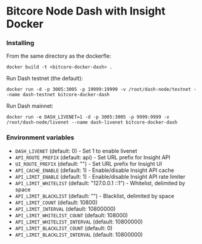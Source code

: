 Bitcore Node Dash with Insight Docker
=========
### Installing

From the same directory as the dockerfle:

`docker build -t <bitcore-docker-dash> .`

Run Dash testnet (the default):

`docker run -d -p 3005:3005 -p 19999:19999 -v /root/dash-node/testnet --name dash-testnet bitcore-docker-dash`

Run Dash mainnet:

`docker run -e DASH_LIVENET=1 -d -p 3005:3005 -p 9999:9999 -v /root/dash-node/livenet --name dash-livenet bitcore-docker-dash`


### Environment variables

- `DASH_LIVENET` (default: 0) - Set 1 to enable livenet
- `API_ROUTE_PREFIX` (default: api) - Set URL prefix for Insight API
- `UI_ROUTE_PREFIX` (default: "") - Set URL prefix for Insight UI
- `API_CACHE_ENABLE` (default: 1) - Enable/disable Insight API cache
- `API_LIMIT_ENABLE` (default: 1) - Enable/disable Insight API rate limiter
- `API_LIMIT_WHITELIST` (default: "127.0.0.1 ::1") - Whitelist, delimited by space
- `API_LIMIT_BLACKLIST` (default: "") - Blacklist, delimited by space
- `API_LIMIT_COUNT` (default: 10800)
- `API_LIMIT_INTERVAL` (default: 10800000)
- `API_LIMIT_WHITELIST_COUNT` (default: 108000)
- `API_LIMIT_WHITELIST_INTERVAL` (default: 10800000)
- `API_LIMIT_BLACKLIST_COUNT` (default: 0)
- `API_LIMIT_BLACKLIST_INTERVAL` (default: 10800000)